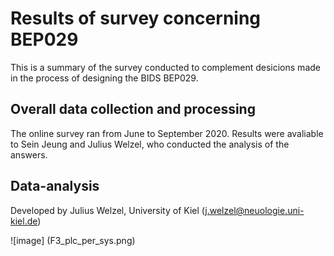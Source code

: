 # Results of survey concerning BEP029
This is a summary of the survey conducted to complement desicions made in the process of designing the BIDS BEP029.

## Overall data collection and processing
The online survey ran from June to September 2020. Results were avaliable to Sein Jeung and Julius Welzel, who conducted the analysis of the answers. <br>

## Data-analysis
Developed by Julius Welzel, University of Kiel (j.welzel@neuologie.uni-kiel.de) <br>

![image] (F3_plc_per_sys.png)
